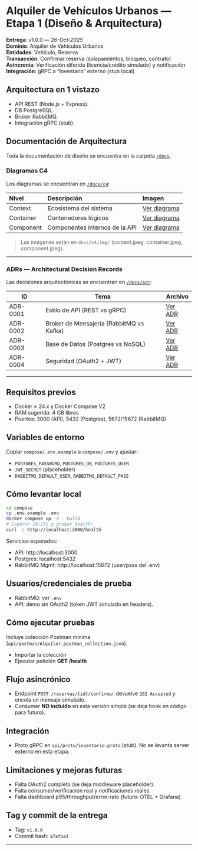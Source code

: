 # Alquiler de Vehículos Urbanos — Etapa 1 (Diseño & Arquitectura)

**Entrega**: v1.0.0 — _26-Oct-2025_  
**Dominio**: Alquiler de Vehículos Urbanos  
**Entidades**: Vehículo, Reserva  
**Transacción**: Confirmar reserva (solapamientos, bloqueo, contrato)  
**Asincronía**: Verificación diferida (licencia/crédito simulado) y notificación  
**Integración**: gRPC a “Inventario” externo (stub local)

## Arquitectura en 1 vistazo
- API REST (Node.js + Express).
- DB PostgreSQL.
- Broker RabbitMQ.
- Integración gRPC (stub).

##  Documentación de Arquitectura

Toda la documentación de diseño se encuentra en la carpeta [`/docs`](docs/).

### Diagramas C4
Los diagramas se encuentran en [`/docs/c4`](docs/c4):

| Nivel | Descripción | Imagen |
|:------|:-------------|:--------|
| Context | Ecosistema del sistema | [Ver diagrama](docs/c4/01-context.md) |
| Container | Contenedores lógicos | [Ver diagrama](docs/c4/02-container.md) |
| Component | Componentes internos de la API | [Ver diagrama](docs/c4/03-component.md) |

> Las imágenes están en `docs/c4/img/` (context.jpeg, container.jpeg, component.jpeg).

---

### ADRs — Architectural Decision Records
Las decisiones arquitectónicas se encuentran en [`/docs/adr`](docs/adr):

| ID | Tema | Archivo |
|----|------|----------|
| ADR-0001 | Estilo de API (REST vs gRPC) | [Ver ADR](docs/adr/0001-api-style-rest-vs-grpc.md) |
| ADR-0002 | Broker de Mensajería (RabbitMQ vs Kafka) | [Ver ADR](docs/adr/0002-broker-rabbitmq-vs-kafka.md) |
| ADR-0003 | Base de Datos (Postgres vs NoSQL) | [Ver ADR](docs/adr/0003-db-postgres-vs-nosql.md) |
| ADR-0004 | Seguridad (OAuth2 + JWT) | [Ver ADR](docs/adr/0004-seguridad-oauth2-jwt.md) |

---
## Requisitos previos
- Docker ≥ 24.x y Docker Compose V2
- RAM sugerida: 4 GB libres
- Puertos: 3000 (API), 5432 (Postgres), 5672/15672 (RabbitMQ)

## Variables de entorno
Copiar `compose/.env.example` a `compose/.env` y ajustar:
- `POSTGRES_PASSWORD`, `POSTGRES_DB`, `POSTGRES_USER`
- `JWT_SECRET` (placeholder)
- `RABBITMQ_DEFAULT_USER`, `RABBITMQ_DEFAULT_PASS`

## Cómo levantar local
```bash
cd compose
cp .env.example .env
docker compose up -d --build
# Esperar 10-15s y probar health:
curl -s http://localhost:3000/health
```

Servicios esperados:
- API: http://localhost:3000
- Postgres: localhost:5432
- RabbitMQ Mgmt: http://localhost:15672 (user/pass del .env)

## Usuarios/credenciales de prueba
- RabbitMQ: ver `.env`
- API: demo sin OAuth2 (token JWT simulado en headers).

## Cómo ejecutar pruebas
Incluye colección Postman mínima (`api/postman/Alquiler.postman_collection.json`).
- Importar la colección
- Ejecutar petición **GET /health**


## Flujo asincrónico
- Endpoint `POST /reservas/{id}/confirmar` devuelve `202 Accepted` y encola un mensaje simulado.
- Consumer **NO incluido** en esta versión simple (se deja hook en código para futuro).

## Integración
- Proto gRPC en `api/proto/inventario.proto` (stub). No se levanta server externo en esta etapa.

## Limitaciones y mejoras futuras
- Falta OAuth2 completo (se deja middleware placeholder).
- Falta consumer/verificación real y notificaciones reales.
- Falta dashboard p95/throughput/error-rate (futuro: OTEL + Grafana).

## Tag y commit de la entrega
- Tag: `v1.0.0`
- Commit hash: `a7afba3`

---
